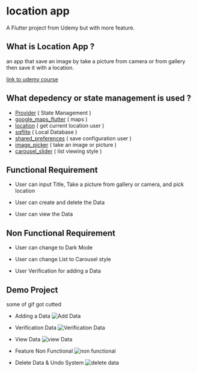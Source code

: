 # location app

A Flutter project from Udemy but with more feature.

## What is Location App ?

an app that save an image by take a picture from camera or from gallery then save it with a location.

[link to udemy course](https://www.udemy.com/course/learn-flutter-dart-to-build-ios-android-apps/)

## What depedency or state management is used ?

- [Provider](https://pub.dev/packages/provider) ( State Management )
- [google_maps_flutter](https://pub.dev/packages/google_maps_flutter) ( maps )
- [location](https://pub.dev/packages/location) ( get current location user )
- [sqflite](https://pub.dev/packages/sqflite) ( Local Database )
- [shared_preferences](https://pub.dev/packages/shared_preferences) ( save configuration user )
- [image_picker](https://pub.dev/packages/image_picker) ( take an image or picture )
- [carousel_slider](https://pub.dev/packages/carousel_slider) ( list viewing style )

## Functional Requirement

- User can input Title, Take a picture from gallery or camera, and pick location

- User can create and delete the Data

- User can view the Data

## Non Functional Requirement

- User can change to Dark Mode

- User can change List to Carousel style

- User Verification for adding a Data

## Demo Project

some of gif got cutted

- Adding a Data
  ![Add Data](https://media3.giphy.com/media/ihMj0is8Ql5V3ALTEd/giphy.gif)

- Verification Data
  ![Verification Data](https://media0.giphy.com/media/ve7Vy4M0rD7YWFNPmG/giphy.gif)

- View Data
  ![view Data](https://media4.giphy.com/media/HQZ8Ga8ga4yVF9qk4H/giphy.gif)

- Feature Non Functional
  ![non functional](https://media2.giphy.com/media/DqImgoPfZuicofHHXU/giphy.gif)

- Delete Data & Undo System
  ![delete data](https://media1.giphy.com/media/uPHfPxKfMSB4fFi6S4/giphy.gif)
